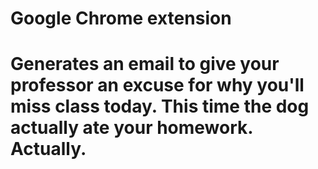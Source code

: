 # Google Chrome extension
#
# Generates an email to give your professor an excuse for why you'll miss class today. This time the dog actually ate your homework. Actually.
